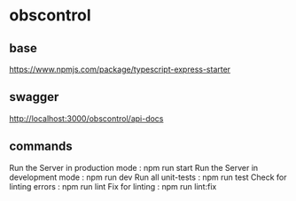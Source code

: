 # obscontrol

## base

<https://www.npmjs.com/package/typescript-express-starter>

## swagger

<http://localhost:3000/obscontrol/api-docs>

## commands
Run the Server in production mode : npm run start
Run the Server in development mode : npm run dev
Run all unit-tests : npm run test
Check for linting errors : npm run lint
Fix for linting : npm run lint:fix